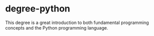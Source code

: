 # degree-python
This degree is a great introduction to both fundamental programming concepts and the Python programming language.
